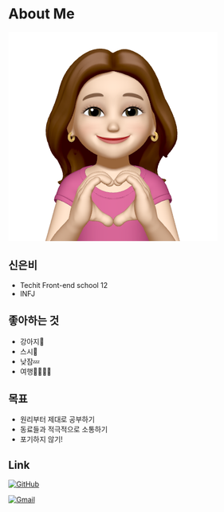 # About Me

![emoji](./assets/md/IMG_9947%20copy.PNG)

## 신은비

- Techit Front-end school 12
- INFJ

## 좋아하는 것

- 강아지🐶
- 스시🍣
- 낮잠💤
- 여행🏃🏻‍♀️‍➡️

## 목표

- 원리부터 제대로 공부하기
- 동료들과 적극적으로 소통하기
- 포기하지 않기!

## Link

[![GitHub](https://img.shields.io/badge/github-%23121011.svg?style=for-the-badge&logo=github&logoColor=white)](https://github.com/Bzzzang)

[![Gmail](https://img.shields.io/badge/Gmail-D14836?style=for-the-badge&logo=gmail&logoColor=white&link=mailto:sindmsql@gmail.com)](mailto:sindmsql@gmail.com)


